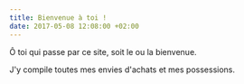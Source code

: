 ```yaml
---
title: Bienvenue à toi !
date: 2017-05-08 12:08:00 +02:00
---
```


Ô toi qui passe par ce site, soit le ou la bienvenue.

J'y compile toutes mes envies d'achats et mes possessions.